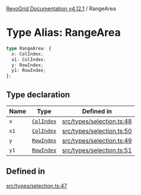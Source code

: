 [RevoGrid Documentation v4.12.1](README.md) / RangeArea

# Type Alias: RangeArea

```ts
type RangeArea: {
  x: ColIndex;
  x1: ColIndex;
  y: RowIndex;
  y1: RowIndex;
};
```

## Type declaration

| Name | Type | Defined in |
| ------ | ------ | ------ |
| `x` | [`ColIndex`](TypeAlias.ColIndex.md) | [src/types/selection.ts:48](https://github.com/revolist/revogrid/blob/d509c0063a76a472726c991b21f1c163442771b4/src/types/selection.ts#L48) |
| `x1` | [`ColIndex`](TypeAlias.ColIndex.md) | [src/types/selection.ts:50](https://github.com/revolist/revogrid/blob/d509c0063a76a472726c991b21f1c163442771b4/src/types/selection.ts#L50) |
| `y` | [`RowIndex`](TypeAlias.RowIndex.md) | [src/types/selection.ts:49](https://github.com/revolist/revogrid/blob/d509c0063a76a472726c991b21f1c163442771b4/src/types/selection.ts#L49) |
| `y1` | [`RowIndex`](TypeAlias.RowIndex.md) | [src/types/selection.ts:51](https://github.com/revolist/revogrid/blob/d509c0063a76a472726c991b21f1c163442771b4/src/types/selection.ts#L51) |

## Defined in

[src/types/selection.ts:47](https://github.com/revolist/revogrid/blob/d509c0063a76a472726c991b21f1c163442771b4/src/types/selection.ts#L47)
